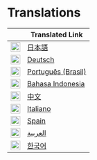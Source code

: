 # Translations

|                                                              | Translated Link                             |
| ------------------------------------------------------------ | ------------------------------------------- |
| <img alt="日本語" title="日本語" src="https://cdn.statically.io/gh/hjnilsson/country-flags/master/svg/jp.svg" width="22"> | [日本語](ja/README.ja.md)                   |
| <img alt="Deutsch" title="Deutsch" src="https://cdn.statically.io/gh/hjnilsson/country-flags/master/svg/de.svg" width="22"> | [Deutsch](de/README.de.md)                  |
| <img alt="Português (Brasil)" title="Português (Brasil)" src="https://cdn.statically.io/gh/hjnilsson/country-flags/master/svg/br.svg" width="22"> | [Português (Brasil)](pt_br/README.pt_br.md) |
| <img alt="Bahasa Indonesia" title="Bahasa Indonesia" src="https://cdn.statically.io/gh/hjnilsson/country-flags/master/svg/id.svg" width="22"> | [Bahasa Indonesia](id/README.id.md)         |
| <img alt="中文" title="中文" src="https://cdn.statically.io/gh/hjnilsson/country-flags/master/svg/cn.svg" width="22"> | [中文](cn/README.cn.md)                     |
| <img alt="Italiano" title="Italiano" src="https://cdn.statically.io/gh/hjnilsson/country-flags/master/svg/it.svg" width="22"> | [Italiano](it/README.it.md)  |
| <img alt="Spain" title="Spain" src="https://cdn.statically.io/gh/hjnilsson/country-flags/master/svg/es.svg" width="22"> | [Spain](es/README.es.md)                    |
| <img alt="العربية" title="العربية" src="https://cdn.statically.io/gh/hjnilsson/country-flags/master/svg/sa.svg" width="22"> | [العربية](ar/README.ar.md)                  |
| <img title="한국어" alt="한국어" src="https://cdn.statically.io/gh/hjnilsson/country-flags/master/svg/kr.svg" width="22"> | [한국어](kr/README.kr.md)  |
